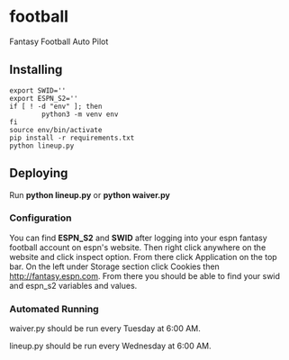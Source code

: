 # football
Fantasy Football Auto Pilot

## Installing
```
export SWID=''
export ESPN_S2=''
if [ ! -d "env" ]; then
        python3 -m venv env
fi
source env/bin/activate
pip install -r requirements.txt
python lineup.py
```

## Deploying
Run **python lineup.py** or **python waiver.py**

### Configuration
You can find **ESPN_S2** and **SWID** after logging into your espn fantasy football account on espn's website. Then right click anywhere on the website and click inspect option. From there click Application on the top bar. On the left under Storage section click Cookies then http://fantasy.espn.com. From there you should be able to find your swid and espn_s2 variables and values.

### Automated Running
waiver.py should be run every Tuesday at 6:00 AM.

lineup.py should be run every Wednesday at 6:00 AM.